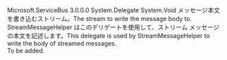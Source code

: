 <Type Name="StreamWriterDelegate" FullName="Microsoft.ServiceBus.Web.StreamWriterDelegate">
  <TypeSignature Language="C#" Value="public delegate void StreamWriterDelegate(Stream output);" />
  <TypeSignature Language="ILAsm" Value=".class public auto ansi sealed StreamWriterDelegate extends System.MulticastDelegate" />
  <TypeSignature Language="DocId" Value="T:Microsoft.ServiceBus.Web.StreamWriterDelegate" />
  <TypeSignature Language="VB.NET" Value="Public Delegate Sub StreamWriterDelegate(output As Stream)" />
  <TypeSignature Language="F#" Value="type StreamWriterDelegate = delegate of Stream -&gt; unit" />
  <AssemblyInfo>
    <AssemblyName>Microsoft.ServiceBus</AssemblyName>
    <AssemblyVersion>3.0.0.0</AssemblyVersion>
  </AssemblyInfo>
  <Base>
    <BaseTypeName>System.Delegate</BaseTypeName>
  </Base>
  <Parameters>
    <Parameter Name="output" Type="System.IO.Stream" />
  </Parameters>
  <ReturnValue>
    <ReturnType>System.Void</ReturnType>
  </ReturnValue>
  <Docs>
    <param name="output"><span data-ttu-id="92ea4-101">メッセージ本文を書き込むストリーム。</span><span class="sxs-lookup"><span data-stu-id="92ea4-101">The stream to write the message body to.</span></span></param>
    <summary><span data-ttu-id="92ea4-102">StreamMessageHelper はこのデリゲートを使用して、ストリーム メッセージの本文を記述します。</span><span class="sxs-lookup"><span data-stu-id="92ea4-102">This delegate is used by StreamMessageHelper to write the body of streamed messages.</span></span></summary>
    <remarks>To be added.</remarks>
  </Docs>
</Type>